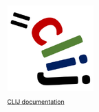 
[![Image](images/clij_logo.png)](https://clij.github.io/clij-docs)

[CLIJ documentation](https://clij.github.io/clij-docs)
